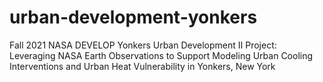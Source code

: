 # urban-development-yonkers
Fall 2021 NASA DEVELOP Yonkers Urban Development II Project: Leveraging NASA Earth Observations to Support Modeling Urban Cooling Interventions and Urban Heat Vulnerability in Yonkers, New York
